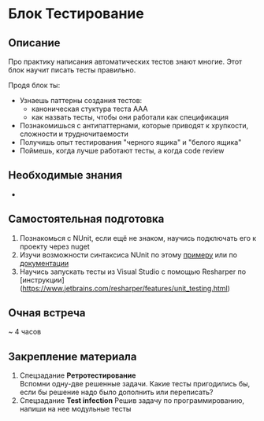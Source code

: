 # Блок Тестирование

## Описание

Про практику написания автоматических тестов знают многие. Этот блок научит писать тесты правильно.

Продя блок ты:

- Узнаешь паттерны создания тестов:
    - каноническая стуктура теста AAA
    - как назвать тесты, чтобы они работали как спецификация
- Познакомишься с антипаттернами, которые приводят к хрупкости, сложности и трудночитаемости
- Получишь опыт тестирования "черного ящика" и "белого ящика"
- Поймешь, когда лучше работают тесты, а когда code review


## Необходимые знания

-


## Самостоятельная подготовка

1. Познакомься с NUnit, если ещё не знаком, научись подключать его к проекту через nuget 
2. Изучи возможности синтаксиса NUnit по этому [примеру](https://github.com/nunit/nunit-csharp-samples/blob/master/syntax/AssertSyntaxTests.cs) или по [документации](https://github.com/nunit/docs/wiki/NUnit-Documentation)
3. Научись запускать тесты из Visual Studio с помощью Resharper по [инструкции] (https://www.jetbrains.com/resharper/features/unit_testing.html)


## Очная встреча

~ 4 часов


## Закрепление материала

1. Спецзадание __Ретротестирование__  
Вспомни одну-две решенные задачи. Какие тесты пригодились бы, если бы решение надо было дополнить или переписать?
2. Спецзадание __Test infection__
Решив задачу по программированию, напиши на нее модульные тесты
